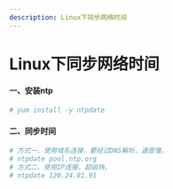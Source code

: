 ```yaml
---
description: Linux下同步网络时间
---
```


# Linux下同步网络时间

#### 一、安装ntp
```bash
# yum install -y ntpdate
```

#### 二、同步时间
```bash
# 方式一、使用域名连接，要经过DNS解析，速度慢。
# ntpdate pool.ntp.org
# 方式二、使用IP连接，超级快。
# ntpdate 120.24.81.91
```
